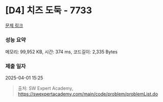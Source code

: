 # [D4] 치즈 도둑 - 7733 

[문제 링크](https://swexpertacademy.com/main/code/problem/problemDetail.do?contestProbId=AWrDOdQqRCUDFARG) 

### 성능 요약

메모리: 99,952 KB, 시간: 374 ms, 코드길이: 2,335 Bytes

### 제출 일자

2025-04-01 15:25



> 출처: SW Expert Academy, https://swexpertacademy.com/main/code/problem/problemList.do
